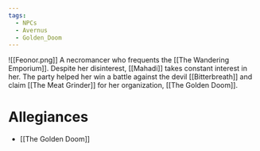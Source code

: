 ```yaml
---
tags:
  - NPCs
  - Avernus
  - Golden_Doom
---
```

![[Feonor.png]]
A necromancer who frequents the [[The Wandering Emporium]]. Despite her disinterest, [[Mahadi]] takes constant interest in her. The party helped her win a battle against the devil [[Bitterbreath]] and claim [[The Meat Grinder]] for her organization, [[The Golden Doom]].
# Allegiances
- [[The Golden Doom]]